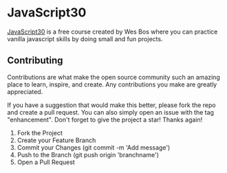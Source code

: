 # JavaScript30

[JavaScript30](https://javascript30.com/) is a free course created by Wes Bos where you can practice vanilla javascript skills by doing small and fun projects.

## Contributing

Contributions are what make the open source community such an amazing place to learn, inspire, and create. Any contributions you make are greatly appreciated.

If you have a suggestion that would make this better, please fork the repo and create a pull request. You can also simply open an issue with the tag "enhancement". Don't forget to give the project a star! Thanks again!

1. Fork the Project
2. Create your Feature Branch
3. Commit your Changes (git commit -m 'Add message')
4. Push to the Branch (git push origin 'branchname')
5. Open a Pull Request
